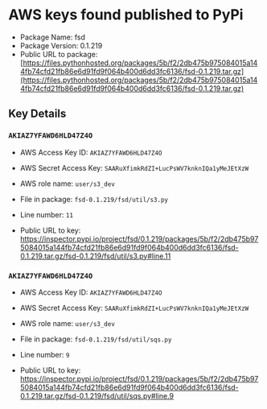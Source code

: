 # AWS keys found published to PyPi

* Package Name: fsd
* Package Version: 0.1.219
* Public URL to package: [https://files.pythonhosted.org/packages/5b/f2/2db475b975084015a144fb74cfd21fb86e6d91fd9f064b400d6dd3fc6136/fsd-0.1.219.tar.gz](https://files.pythonhosted.org/packages/5b/f2/2db475b975084015a144fb74cfd21fb86e6d91fd9f064b400d6dd3fc6136/fsd-0.1.219.tar.gz)

## Key Details

### `AKIAZ7YFAWD6HLD47Z4O`

* AWS Access Key ID: `AKIAZ7YFAWD6HLD47Z4O`
* AWS Secret Access Key: `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` 
* AWS role name: `user/s3_dev`
* File in package: `fsd-0.1.219/fsd/util/s3.py`
* Line number: `11`

* Public URL to key: https://inspector.pypi.io/project/fsd/0.1.219/packages/5b/f2/2db475b975084015a144fb74cfd21fb86e6d91fd9f064b400d6dd3fc6136/fsd-0.1.219.tar.gz/fsd-0.1.219/fsd/util/s3.py#line.11



### `AKIAZ7YFAWD6HLD47Z4O`

* AWS Access Key ID: `AKIAZ7YFAWD6HLD47Z4O`
* AWS Secret Access Key: `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` 
* AWS role name: `user/s3_dev`
* File in package: `fsd-0.1.219/fsd/util/sqs.py`
* Line number: `9`

* Public URL to key: https://inspector.pypi.io/project/fsd/0.1.219/packages/5b/f2/2db475b975084015a144fb74cfd21fb86e6d91fd9f064b400d6dd3fc6136/fsd-0.1.219.tar.gz/fsd-0.1.219/fsd/util/sqs.py#line.9


